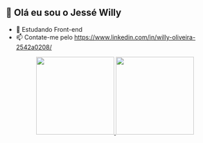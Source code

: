 ## 👋 Olá eu sou o Jessé Willy
- 🌱 Estudando Front-end
- 📫 Contate-me pelo https://www.linkedin.com/in/willy-oliveira-2542a0208/

<div align="center">
  <a href="https://github.com/willolivers">
  <img height="180em" src="https://github-readme-stats.vercel.app/api?username=willolivers&show_icons=true&theme=midnight-purple&include_all_commits=true&count_private=true"/>
  <img height="180em" src="https://github-readme-stats.vercel.app/api/top-langs/?username=willolivers&layout=compact&langs_count=7&theme=midnight-purple"/>
</div>
